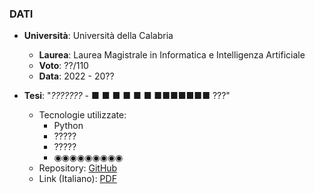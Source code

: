 ### DATI

- **Università**: Università della Calabria
    - **Laurea**: Laurea Magistrale in Informatica e Intelligenza Artificiale
    - **Voto**: ??/110
    - **Data**: 2022 - 20??

- **Tesi**: "*???????* - ■ ■ ■ ■ ■ ■ ■■■■■■■ ???"
    - Tecnologie utilizzate:
        - Python 
        - ?????
        - ?????
        - ◉◉◉◉◉◉◉◉◉
    - Repository: [GitHub](https://www.youtube.com/watch?v=cmpg-qiPYa8)
    - Link (Italiano): [PDF](https://www.reterurale.it/downloads/atlante/calabria/Cosenza/Spezzano%20Albanese_CS.pdf)

